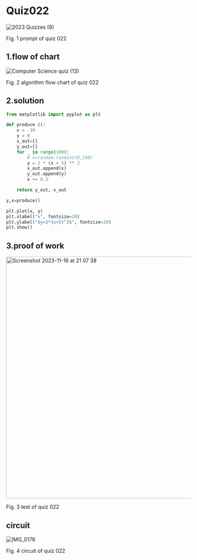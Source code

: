 # Quiz022
![2023  Quizzes (8)](https://github.com/Happa1/unit1-2024/assets/142579414/6fefc6a8-4d67-4753-b042-db24081182be)

Fig. 1 prompt of quiz 022

## 1.flow of chart
![Computer Science quiz (13)](https://github.com/Happa1/unit1-2024/assets/142579414/af3bc06e-e39f-40d3-b318-92ffe74a93a5)

Fig. 2 algorithm flow chart of quiz 022

## 2.solution
```.py
from matplotlib import pyplot as plt

def produce ():
    x = -10
    y = 0
    x_out=[]
    y_out=[]
    for _ in range(100):
        # x=random.randint(0,100)
        y = 2 * (x + 5) ** 2
        x_out.append(x)
        y_out.append(y)
        x += 0.2

    return y_out, x_out

y,x=produce()

plt.plot(x, y)
plt.xlabel("x", fontsize=20)
plt.ylabel("$y=2*{x+5}^2$", fontsize=20)
plt.show()
```

## 3.proof of work
<img width="660" alt="Screenshot 2023-11-16 at 21 07 38" src="https://github.com/Happa1/unit1-2024/assets/142579414/36f8226f-36c0-41a2-b504-e67c48cf71c0">

Fig. 3 test of quiz 022

## circuit
![IMG_0176](https://github.com/Happa1/unit1-2024/assets/142579414/1efceb56-70e2-41d7-a12e-18c67f44881d)

Fig. 4 circuit of quiz 022
